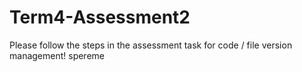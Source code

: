 # Term4-Assessment2
Please follow the steps in the assessment task for code / file version management!
spereme
